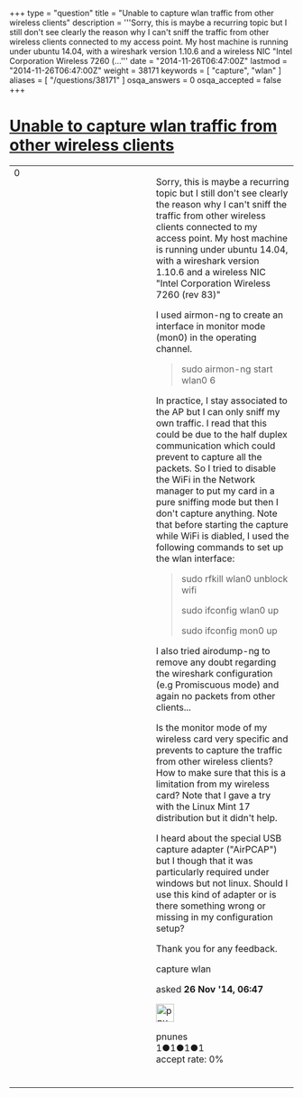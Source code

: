 +++
type = "question"
title = "Unable to capture wlan traffic from other wireless clients"
description = '''Sorry, this is maybe a recurring topic but I still don&#x27;t see clearly the reason why I can&#x27;t sniff the traffic from other wireless clients connected to my access point. My host machine is running under ubuntu 14.04, with a wireshark version 1.10.6 and a wireless NIC &quot;Intel Corporation Wireless 7260 (...'''
date = "2014-11-26T06:47:00Z"
lastmod = "2014-11-26T06:47:00Z"
weight = 38171
keywords = [ "capture", "wlan" ]
aliases = [ "/questions/38171" ]
osqa_answers = 0
osqa_accepted = false
+++

<div class="headNormal">

# [Unable to capture wlan traffic from other wireless clients](/questions/38171/unable-to-capture-wlan-traffic-from-other-wireless-clients)

</div>

<div id="main-body">

<div id="askform">

<table id="question-table" style="width:100%;"><colgroup><col style="width: 50%" /><col style="width: 50%" /></colgroup><tbody><tr class="odd"><td style="width: 30px; vertical-align: top"><div class="vote-buttons"><span id="post-38171-upvote" class="ajax-command post-vote up" rel="nofollow" title="I like this post (click again to cancel)"> </span><div id="post-38171-score" class="post-score" title="current number of votes">0</div><span id="post-38171-downvote" class="ajax-command post-vote down" rel="nofollow" title="I dont like this post (click again to cancel)"> </span> <span id="favorite-mark" class="ajax-command favorite-mark" rel="nofollow" title="mark/unmark this question as favorite (click again to cancel)"> </span><div id="favorite-count" class="favorite-count"></div></div></td><td><div id="item-right"><div class="question-body"><p>Sorry, this is maybe a recurring topic but I still don't see clearly the reason why I can't sniff the traffic from other wireless clients connected to my access point. My host machine is running under ubuntu 14.04, with a wireshark version 1.10.6 and a wireless NIC "Intel Corporation Wireless 7260 (rev 83)"</p><p>I used airmon-ng to create an interface in monitor mode (mon0) in the operating channel.</p><blockquote><p>sudo airmon-ng start wlan0 6</p></blockquote><p>In practice, I stay associated to the AP but I can only sniff my own traffic. I read that this could be due to the half duplex communication which could prevent to capture all the packets. So I tried to disable the WiFi in the Network manager to put my card in a pure sniffing mode but then I don't capture anything. Note that before starting the capture while WiFi is diabled, I used the following commands to set up the wlan interface:</p><blockquote><p>sudo rfkill wlan0 unblock wifi</p><p>sudo ifconfig wlan0 up</p><p>sudo ifconfig mon0 up<br />
</p></blockquote><p>I also tried airodump-ng to remove any doubt regarding the wireshark configuration (e.g Promiscuous mode) and again no packets from other clients...</p><p>Is the monitor mode of my wireless card very specific and prevents to capture the traffic from other wireless clients? How to make sure that this is a limitation from my wireless card? Note that I gave a try with the Linux Mint 17 distribution but it didn't help.</p><p>I heard about the special USB capture adapter ("AirPCAP") but I though that it was particularly required under windows but not linux. Should I use this kind of adapter or is there something wrong or missing in my configuration setup?<br />
</p><p>Thank you for any feedback.</p></div><div id="question-tags" class="tags-container tags"><span class="post-tag tag-link-capture" rel="tag" title="see questions tagged &#39;capture&#39;">capture</span> <span class="post-tag tag-link-wlan" rel="tag" title="see questions tagged &#39;wlan&#39;">wlan</span></div><div id="question-controls" class="post-controls"></div><div class="post-update-info-container"><div class="post-update-info post-update-info-user"><p>asked <strong>26 Nov '14, 06:47</strong></p><img src="https://secure.gravatar.com/avatar/77edc37d015886d219a56c1619cedabe?s=32&amp;d=identicon&amp;r=g" class="gravatar" width="32" height="32" alt="pnunes&#39;s gravatar image" /><p><span>pnunes</span><br />
<span class="score" title="1 reputation points">1</span><span title="1 badges"><span class="badge1">●</span><span class="badgecount">1</span></span><span title="1 badges"><span class="silver">●</span><span class="badgecount">1</span></span><span title="1 badges"><span class="bronze">●</span><span class="badgecount">1</span></span><br />
<span class="accept_rate" title="Rate of the user&#39;s accepted answers">accept rate:</span> <span title="pnunes has no accepted answers">0%</span> </br></br></p></div></div><div id="comments-container-38171" class="comments-container"></div><div id="comment-tools-38171" class="comment-tools"></div><div class="clear"></div><div id="comment-38171-form-container" class="comment-form-container"></div><div class="clear"></div></div></td></tr></tbody></table>

</div>

</div>

